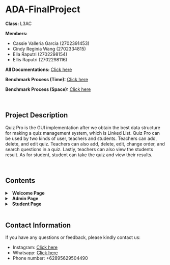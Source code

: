 # ADA-FinalProject

**Class:** L3AC

**Members:**
- Cassie Valleria Garcia (2702391453)
- Cindy Reginia Wang (2702334815)
- Ella Raputri (2702298154)
- Ellis Raputri (2702298116)


**All Documentations:** [Click here]()

**Benchmark Process (Time):** [Click here](https://github.com/Ella-Raputri/DSA-FinalProject)

**Benchmark Process (Space):** [Click here](https://github.com/Ella-Raputri/DSA-FinalProject)

<br>

## Project Description
Quiz Pro is the GUI implementation after we obtain the best data structure for making a quiz management system, which is Linked List. Quiz Pro can be used by two kinds of user, teachers and students. Teachers can add, delete, and edit quiz. Teachers can also add, delete, edit, change order, and search questions in a quiz. Lastly, teachers can also view the students result. As for student, student can take the quiz and view their results. 

<br>

## Contents
<details>
<summary>&ensp;<b>Welcome Page</b></summary>

- The Welcome Page is a landing page for users when accessing Quiz Pro. 

- User can also do login or sign up in here. 

- Here are some images of this page:

  <img src="readImages/WelcomePage1.png" alt ="Welcome Page Image (1)" width = "600"><br>

  <img src="readImages/WelcomePage2.png" alt="Welcome Page Image (2)" width = "600"><br>

  <img src="readImages/WelcomePage3.png" alt="Welcome Page Image (3)" width = "600">

<br>
</details>

<details>
<summary>&ensp;<b>Admin Page</b></summary>

- Admin Page enables admins or teachers to manage quizzes and questions.

- What you can do here:
    - Add, edit, and delete quiz 
    - Add, edit, delete, change order, and search questions.
    - View students results.

- Here are some images of this page:

  <img src="readImages/AdminPage1.png" alt ="Admin Page Image (1)" width = "600"><br>

  <img src="readImages/AdminPage2.png" alt="Admin Page Image (2)" width = "600">

<br>
</details>

<details>
<summary>&ensp;<b>Student Page</b></summary>

- Student Page helps students to take quizzes and view their scores after the quiz.

- Here are some images of this page:

  <img src="readImages/StudentPage1.png" alt ="Student Page Image (1)" width = "600"><br>

  <img src="readImages/StudentPage2.png" alt="Student Page Image (2)" width = "600"><br>

  <img src="readImages/StudentPage3.png" alt="Student Page Image (3)" width = "600"><br>

  <img src="readImages/StudentPage4.png" alt="Student Page Image (4)" width = "600">

<br>
</details>

<br>


## Contact Information

If you have any questions or feedback, please kindly contact us:
- Instagram: [Click here](https://instagram.com/raputriella?igshid=OGQ5ZDc2ODk2ZA==)
- Whatsapp: [Click here](https://wa.me/62895629504490)
- Phone number: +62895629504490